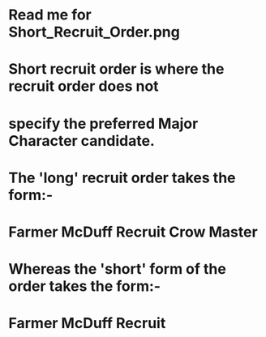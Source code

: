 #
# 
# Read me for Short_Recruit_Order.png
#
# Short recruit order is where the recruit order does not 
# specify the preferred Major Character candidate.
# The 'long' recruit order takes the form:-
# Farmer McDuff Recruit Crow Master
#
# Whereas the 'short' form of the order takes the form:-
# Farmer McDuff Recruit

